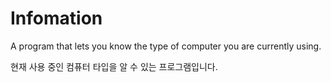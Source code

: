 # Infomation

A program that lets you know the type of computer you are currently using.

현재 사용 중인 컴퓨터 타입을 알 수 있는 프로그램입니다.
